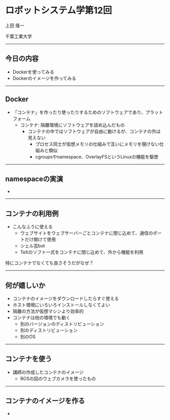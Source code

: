# ロボットシステム学第12回

上田 隆一

千葉工業大学

---

## 今日の内容

* Dockerを使ってみる
* Dockerのイメージを作ってみる


---

## Docker

* 「コンテナ」を作ったり使ったりするためのソフトウェアであり、プラットフォーム
  * コンテナ: 隔離環境にソフトウェアを詰め込んだもの
    * コンテナの中ではソフトウェアが自由に動けるが、コンテナの外は見えない
      * プロセス同士が仮想メモリの仕組みで互いにメモリを覗けない仕組みと類似
      * cgroupsやnamespace、OverlayFSというLinuxの機能を駆使


---

## namespaceの実演

* 


---

## コンテナの利用例

* こんなふうに使える
  * ウェブサイトをウェブサーバーごとコンテナに閉じ込めて、通信のポートだけ開けて使用
  * シェル芸bot
  * TeXのソフト一式をコンテナに閉じ込めて、外から機能を利用
  
特にコンテナでなくても良さそうだがなぜ？

---

## 何が嬉しいか

* コンテナのイメージをダウンロードしたらすぐ使える
* ホスト環境にいろいろインストールしなくてよい
* 隔離の方法が仮想マシンより効率的
* コンテナは他の環境でも動く
  * 別のバージョンのディストリビューション
  * 別のディストリビューション
  * 別のOS
  
  
---

## コンテナを使う

* 講師の作成したコンテナのイメージ
  * ROSの回のウェブカメラを使ったもの
  
  
---

## コンテナのイメージを作る

* 
